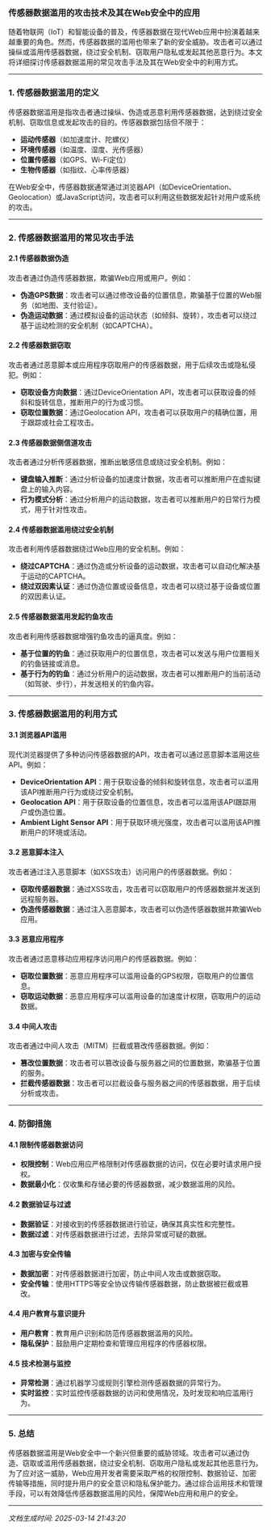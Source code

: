 ### 传感器数据滥用的攻击技术及其在Web安全中的应用

随着物联网（IoT）和智能设备的普及，传感器数据在现代Web应用中扮演着越来越重要的角色。然而，传感器数据的滥用也带来了新的安全威胁。攻击者可以通过操纵或滥用传感器数据，绕过安全机制、窃取用户隐私或发起其他恶意行为。本文将详细探讨传感器数据滥用的常见攻击手法及其在Web安全中的利用方式。

---

### 1. **传感器数据滥用的定义**
传感器数据滥用是指攻击者通过操纵、伪造或恶意利用传感器数据，达到绕过安全机制、窃取信息或发起攻击的目的。传感器数据包括但不限于：
- **运动传感器**（如加速度计、陀螺仪）
- **环境传感器**（如温度、湿度、光传感器）
- **位置传感器**（如GPS、Wi-Fi定位）
- **生物传感器**（如指纹、心率传感器）

在Web安全中，传感器数据通常通过浏览器API（如DeviceOrientation、Geolocation）或JavaScript访问，攻击者可以利用这些数据发起针对用户或系统的攻击。

---

### 2. **传感器数据滥用的常见攻击手法**

#### 2.1 **传感器数据伪造**
攻击者通过伪造传感器数据，欺骗Web应用或用户。例如：
- **伪造GPS数据**：攻击者可以通过修改设备的位置信息，欺骗基于位置的Web服务（如地图、支付验证）。
- **伪造运动数据**：通过模拟设备的运动状态（如倾斜、旋转），攻击者可以绕过基于运动检测的安全机制（如CAPTCHA）。

#### 2.2 **传感器数据窃取**
攻击者通过恶意脚本或应用程序窃取用户的传感器数据，用于后续攻击或隐私侵犯。例如：
- **窃取设备方向数据**：通过DeviceOrientation API，攻击者可以获取设备的倾斜和旋转信息，推断用户的行为或习惯。
- **窃取位置数据**：通过Geolocation API，攻击者可以获取用户的精确位置，用于跟踪或社会工程攻击。

#### 2.3 **传感器数据侧信道攻击**
攻击者通过分析传感器数据，推断出敏感信息或绕过安全机制。例如：
- **键盘输入推断**：通过分析设备的加速度计数据，攻击者可以推断用户在虚拟键盘上的输入内容。
- **行为模式分析**：通过分析用户的运动数据，攻击者可以推断用户的日常行为模式，用于针对性攻击。

#### 2.4 **传感器数据滥用绕过安全机制**
攻击者利用传感器数据绕过Web应用的安全机制。例如：
- **绕过CAPTCHA**：通过伪造或分析设备的运动数据，攻击者可以自动化解决基于运动的CAPTCHA。
- **绕过双因素认证**：通过伪造位置或设备信息，攻击者可以绕过基于设备或位置的双因素认证。

#### 2.5 **传感器数据滥用发起钓鱼攻击**
攻击者利用传感器数据增强钓鱼攻击的逼真度。例如：
- **基于位置的钓鱼**：通过获取用户的位置信息，攻击者可以发送与用户位置相关的钓鱼链接或消息。
- **基于行为的钓鱼**：通过分析用户的运动数据，攻击者可以推断用户的当前活动（如驾驶、步行），并发送相关的钓鱼内容。

---

### 3. **传感器数据滥用的利用方式**

#### 3.1 **浏览器API滥用**
现代浏览器提供了多种访问传感器数据的API，攻击者可以通过恶意脚本滥用这些API。例如：
- **DeviceOrientation API**：用于获取设备的倾斜和旋转信息，攻击者可以滥用该API推断用户行为或绕过安全机制。
- **Geolocation API**：用于获取设备的位置信息，攻击者可以滥用该API跟踪用户或伪造位置。
- **Ambient Light Sensor API**：用于获取环境光强度，攻击者可以滥用该API推断用户的环境或活动。

#### 3.2 **恶意脚本注入**
攻击者通过注入恶意脚本（如XSS攻击）访问用户的传感器数据。例如：
- **窃取传感器数据**：通过XSS攻击，攻击者可以窃取用户的传感器数据并发送到远程服务器。
- **伪造传感器数据**：通过注入恶意脚本，攻击者可以伪造传感器数据并欺骗Web应用。

#### 3.3 **恶意应用程序**
攻击者通过恶意移动应用程序访问用户的传感器数据。例如：
- **窃取位置数据**：恶意应用程序可以滥用设备的GPS权限，窃取用户的位置信息。
- **窃取运动数据**：恶意应用程序可以滥用设备的加速度计权限，窃取用户的运动数据。

#### 3.4 **中间人攻击**
攻击者通过中间人攻击（MITM）拦截或篡改传感器数据。例如：
- **篡改位置数据**：攻击者可以篡改设备与服务器之间的位置数据，欺骗基于位置的服务。
- **拦截传感器数据**：攻击者可以拦截设备与服务器之间的传感器数据，用于后续分析或攻击。

---

### 4. **防御措施**

#### 4.1 **限制传感器数据访问**
- **权限控制**：Web应用应严格限制对传感器数据的访问，仅在必要时请求用户授权。
- **数据最小化**：仅收集和存储必要的传感器数据，减少数据滥用的风险。

#### 4.2 **数据验证与过滤**
- **数据验证**：对接收到的传感器数据进行验证，确保其真实性和完整性。
- **数据过滤**：对传感器数据进行过滤，去除异常或可疑的数据。

#### 4.3 **加密与安全传输**
- **数据加密**：对传感器数据进行加密，防止中间人攻击或数据窃取。
- **安全传输**：使用HTTPS等安全协议传输传感器数据，防止数据被拦截或篡改。

#### 4.4 **用户教育与意识提升**
- **用户教育**：教育用户识别和防范传感器数据滥用的风险。
- **隐私保护**：鼓励用户定期检查和管理应用程序的传感器权限。

#### 4.5 **技术检测与监控**
- **异常检测**：通过机器学习或规则引擎检测传感器数据的异常行为。
- **实时监控**：实时监控传感器数据的访问和使用情况，及时发现和响应滥用行为。

---

### 5. **总结**
传感器数据滥用是Web安全中一个新兴但重要的威胁领域。攻击者可以通过伪造、窃取或滥用传感器数据，绕过安全机制、窃取用户隐私或发起其他恶意行为。为了应对这一威胁，Web应用开发者需要采取严格的权限控制、数据验证、加密传输等措施，同时提升用户的安全意识和隐私保护能力。通过综合运用技术和管理手段，可以有效降低传感器数据滥用的风险，保障Web应用和用户的安全。

---

*文档生成时间: 2025-03-14 21:43:20*


